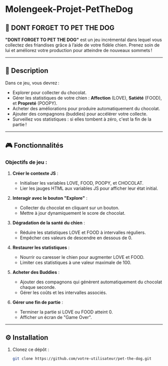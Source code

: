 # Molengeek-Projet-PetTheDog

## 🐶 DONT FORGET TO PET THE DOG

**"DONT FORGET TO PET THE DOG"** est un jeu incrémental dans lequel vous collectez des friandises grâce à l’aide de votre fidèle chien. Prenez soin de lui et améliorez votre production pour atteindre de nouveaux sommets !

---

## 📝 Description

Dans ce jeu, vous devrez :
- Explorer pour collecter du chocolat.
- Gérer les statistiques de votre chien : **Affection** (LOVE), **Satiété** (FOOD), et **Propreté** (POOPY).
- Acheter des améliorations pour produire automatiquement du chocolat.
- Ajouter des compagnons (buddies) pour accélérer votre collecte.
- Surveillez vos statistiques : si elles tombent à zéro, c'est la fin de la partie !

---

## 🎮 Fonctionnalités

### Objectifs de jeu :
1. **Créer le contexte JS** :
   - Initialiser les variables LOVE, FOOD, POOPY, et CHOCOLAT.
   - Lier les jauges HTML aux variables JS pour afficher leur état initial.

2. **Interagir avec le bouton "Explore"** :
   - Collecter du chocolat en cliquant sur un bouton.
   - Mettre à jour dynamiquement le score de chocolat.

3. **Dégradation de la santé du chien** :
   - Réduire les statistiques LOVE et FOOD à intervalles réguliers.
   - Empêcher ces valeurs de descendre en dessous de 0.

4. **Restaurer les statistiques** :
   - Nourrir ou caresser le chien pour augmenter LOVE et FOOD.
   - Limiter ces statistiques à une valeur maximale de 100.

5. **Acheter des Buddies** :
   - Ajouter des compagnons qui génèrent automatiquement du chocolat chaque seconde.
   - Gérer les coûts et les intervalles associés.

6. **Gérer une fin de partie** :
   - Terminer la partie si LOVE ou FOOD atteint 0.
   - Afficher un écran de "Game Over".

---

## ⚙️ Installation

1. Clonez ce dépôt :
   ```bash
   git clone https://github.com/votre-utilisateur/pet-the-dog.git
